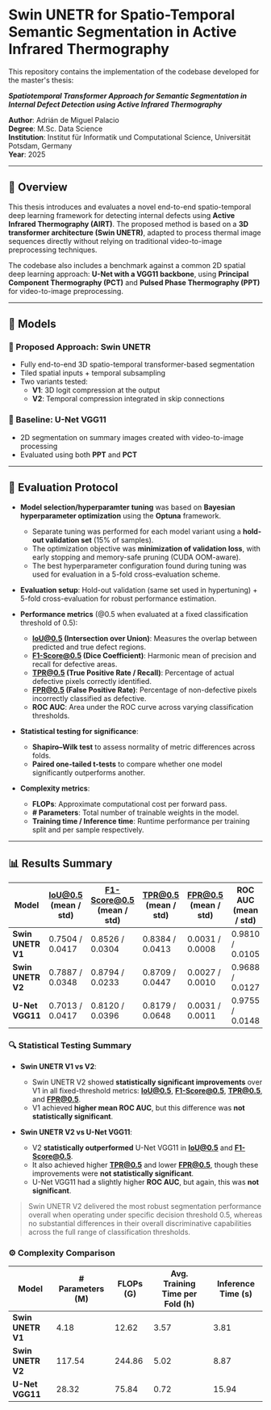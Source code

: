# Swin UNETR for Spatio-Temporal Semantic Segmentation in Active Infrared Thermography

This repository contains the implementation of the codebase developed for the master's thesis:

**_Spatiotemporal Transformer Approach for Semantic Segmentation in Internal Defect Detection using Active Infrared Thermography_**

**Author**: Adrián de Miguel Palacio  
**Degree**: M.Sc. Data Science  
**Institution**: Institut für Informatik und Computational Science, Universität Potsdam, Germany  
**Year**: 2025

---

## 🧠 Overview

This thesis introduces and evaluates a novel end-to-end spatio-temporal deep learning framework for detecting internal defects using **Active Infrared Thermography (AIRT)**. The proposed method is based on a **3D transformer architecture (Swin UNETR)**, adapted to process thermal image sequences directly without relying on traditional video-to-image preprocessing techniques.

The codebase also includes a benchmark against a common 2D spatial deep learning approach: **U-Net with a VGG11 backbone**, using **Principal Component Thermography (PCT)** and **Pulsed Phase Thermography (PPT)** for video-to-image preprocessing.

---

## 🧩 Models

### 🔷 Proposed Approach: Swin UNETR

- Fully end-to-end 3D spatio-temporal transformer-based segmentation
- Tiled spatial inputs + temporal subsampling
- Two variants tested:
  - **V1**: 3D logit compression at the output
  - **V2**: Temporal compression integrated in skip connections

### 🔶 Baseline: U-Net VGG11

- 2D segmentation on summary images created with video-to-image processing
- Evaluated using both **PPT** and **PCT**

---

## 🧪 Evaluation Protocol

- **Model selection/hyperparamter tuning** was based on **Bayesian hyperparameter optimization** using the **Optuna** framework.
  - Separate tuning was performed for each model variant using a **hold-out validation set** (15% of samples).
  - The optimization objective was **minimization of validation loss**, with early stopping and memory-safe pruning (CUDA OOM-aware).
  - The best hyperparameter configuration found during tuning was used for evaluation in a 5-fold cross-evaluation scheme.

- **Evaluation setup**: Hold-out validation (same set used in hypertuning) + 5-fold cross-evaluation for robust performance estimation.

- **Performance metrics** (@0.5 when evaluated at a fixed classification threshold of 0.5):
  - **IoU@0.5 (Intersection over Union)**: Measures the overlap between predicted and true defect regions.
  - **F1-Score@0.5 (Dice Coefficient)**: Harmonic mean of precision and recall for defective areas.
  - **TPR@0.5 (True Positive Rate / Recall)**: Percentage of actual defective pixels correctly identified.  
  - **FPR@0.5 (False Positive Rate)**: Percentage of non-defective pixels incorrectly classified as defective.  
  - **ROC AUC**: Area under the ROC curve across varying classification thresholds.

- **Statistical testing for significance**:
  - **Shapiro–Wilk test** to assess normality of metric differences across folds.
  - **Paired one-tailed t-tests** to compare whether one model significantly outperforms another.

- **Complexity metrics**:
  - **FLOPs**: Approximate computational cost per forward pass.
  - **# Parameters**: Total number of trainable weights in the model.
  - **Training time / Inference time**: Runtime performance per training split and per sample respectively.

---

## 📊 Results Summary

| Model             | IoU@0.5 (mean / std) | F1-Score@0.5 (mean / std)  | TPR@0.5 (mean / std)  | FPR@0.5 (mean / std)  | ROC AUC (mean / std)  |
|-------------------|----------------------|----------------------------|-----------------------|-----------------------|-----------------------|
| **Swin UNETR V1** | 0.7504 / 0.0417      | 0.8526 / 0.0304            | 0.8384 / 0.0413       | 0.0031 / 0.0008       | 0.9810 / 0.0105       |
| **Swin UNETR V2** | 0.7887 / 0.0348      | 0.8794 / 0.0233            | 0.8709 / 0.0447       | 0.0027 / 0.0010       | 0.9688 / 0.0127       |
| **U-Net VGG11**   | 0.7013 / 0.0417      | 0.8120 / 0.0396            | 0.8179 / 0.0648       | 0.0031 / 0.0011       | 0.9755 / 0.0148       |

### 🔍 Statistical Testing Summary

- **Swin UNETR V1 vs V2**:
  - Swin UNETR V2 showed **statistically significant improvements** over V1 in all fixed-threshold metrics: **IoU@0.5**, **F1-Score@0.5**, **TPR@0.5**, and **FPR@0.5**.
  - V1 achieved **higher mean ROC AUC**, but this difference was **not statistically significant**.

- **Swin UNETR V2 vs U-Net VGG11**:
  - V2 **statistically outperformed** U-Net VGG11 in **IoU@0.5** and **F1-Score@0.5**.
  - It also achieved higher **TPR@0.5** and lower **FPR@0.5**, though these improvements were **not statistically significant**.
  - U-Net VGG11 had a slightly higher **ROC AUC**, but again, this was **not significant**.

> Swin UNETR V2 delivered the most robust segmentation performance overall when operating under specific decision threshold 0.5, whereas no substantial differences in their overall discriminative capabilities across the full range of classification thresholds.

### ⚙️ Complexity Comparison

| Model             | # Parameters (M) | FLOPs (G) | Avg. Training Time per Fold (h) | Inference Time (s)                  |
|-------------------|------------------|-----------|---------------------------------|-------------------------------------|
| **Swin UNETR V1** | 4.18             | 12.62     | 3.57                            | 3.81                                |
| **Swin UNETR V2** | 117.54           | 244.86    | 5.02                            | 8.87                                |
| **U-Net VGG11**   | 28.32            | 75.84     | 0.72                            | 15.94                               |






